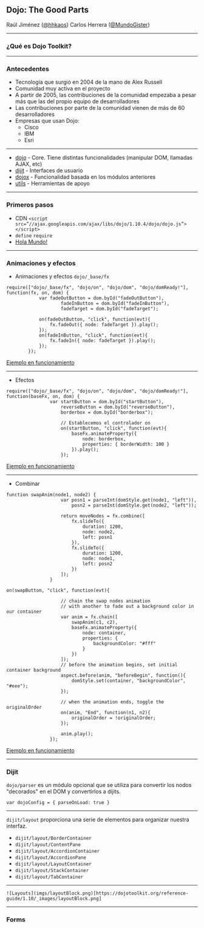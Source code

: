 ## Dojo: The Good Parts
Raúl Jiménez ([@hhkaos](https://twitter.com/hhkaos))
Carlos Herrera ([@MundoGister](https://twitter.com/MundoGister))

---
### ¿Qué es Dojo Toolkit?

---

### Antecedentes
   * Tecnología  que surgió en 2004 de la mano de Alex Russell
   * Comunidad muy activa en el proyecto
   * A partir de 2005, las contribuciones de la comunidad empezaba a pesar más que las del propio equipo de desarrolladores
   * Las contribuciones por parte de la comunidad vienen de más de 60 desarrolladores
   * Empresas que usan Dojo:
      * Cisco
      * IBM
      * Esri

---

   * [dojo](https://dojotoolkit.org/reference-guide/1.10/dojo/index.html#dojo-index) - Core. Tiene distintas funcionalidades (manipular DOM, llamadas AJAX, etc)
   * [dijit](https://dojotoolkit.org/reference-guide/1.10/dijit/index.html#dijit-index) - Interfaces de usuario
   * [dojox](https://dojotoolkit.org/reference-guide/1.10/dojox/index.html#dojox-index) - Funcionalidad basada en los módulos anteriores
   * [utils](https://dojotoolkit.org/reference-guide/1.10/util/index.html#util-index) - Herramientas de apoyo

---

### Primeros pasos

   * CDN   `<script src=”//ajax.googleapis.com/ajax/libs/dojo/1.10.4/dojo/dojo.js”></script>`
   * `define` `require`
   * [Hola Mundo!](https://github.com/MundoGister/Seminario_Dojo/blob/gh-pages/holamundo_dojo.html)

---

### Animaciones y efectos

   * Animaciones y efectos `dojo/_base/fx`

```
require(["dojo/_base/fx", "dojo/on", "dojo/dom", "dojo/domReady!"],     function(fx, on, dom) {
            var fadeOutButton = dom.byId("fadeOutButton"),
                    fadeInButton = dom.byId("fadeInButton"),
                    fadeTarget = dom.byId("fadeTarget");

            on(fadeOutButton, "click", function(evt){
                fx.fadeOut({ node: fadeTarget }).play();
            });
            on(fadeInButton, "click", function(evt){
                fx.fadeIn({ node: fadeTarget }).play();
            });
        });
```
[Ejemplo en funcionamiento](https://mundogister.github.io/Seminario_Dojo/effects/fade.html)

---

   * Efectos

```
require(["dojo/_base/fx", "dojo/on", "dojo/dom", "dojo/domReady!"], function(baseFx, on, dom) {
                var startButton = dom.byId("startButton"),
                    reverseButton = dom.byId("reverseButton"),
                    borderbox = dom.byId("borderbox");

                    // Establecemos el controlador on
                    on(startButton, "click", function(evt){
                        baseFx.animateProperty({
                            node: borderbox,
                            properties: { borderWidth: 100 }
                        }).play();
                    });
```
[Ejemplo en funcionamiento](https://mundogister.github.io/Seminario_Dojo/effects/animateBorder.html)

---

   * Combinar

```
function swapAnim(node1, node2) {
                    var posn1 = parseInt(domStyle.get(node1, "left")),
                        posn2 = parseInt(domStyle.get(node2, "left"));

                    return moveNodes = fx.combine([
                        fx.slideTo({
                            duration: 1200,
                            node: node2,
                            left: posn1
                        }),
                        fx.slideTo({
                            duration: 1200,
                            node: node1,
                            left: posn2
                        })
                    ]);
                }
```
```
on(swapButton, "click", function(evt){

                    // chain the swap nodes animation
                    // with another to fade out a background color in our container
                    var anim = fx.chain([
                        swapAnim(c1, c2),
                        baseFx.animateProperty({
                            node: container,
                            properties: {
                                backgroundColor: "#fff"
                            }
                        })
                    ]);
                    // before the animation begins, set initial container background
                    aspect.before(anim, "beforeBegin", function(){
                        domStyle.set(container, "backgroundColor", "#eee");
                    });

                    // when the animation ends, toggle the originalOrder
                    on(anim, "End", function(n1, n2){
                        originalOrder = !originalOrder;
                    });

                    anim.play();
                });
```

[Ejemplo en funcionamiento](https://mundogister.github.io/Seminario_Dojo/effects/combine_chain.html)

---

### Dijit

`dojo/parser` es un módulo opcional que se utiliza para convertir los nodos "decorados" en el DOM y convertirlos a dijits.
```
var dojoConfig = { parseOnLoad: true }

```

---

`dijit/layout` proporciona una serie de elementos para organizar nuestra interfaz.
   * `dijit/layout/BorderContainer`
   * `dijit/layout/ContentPane`
   * `dijit/layout/AccordionContainer`
   * `dijit/layout/AccordionPane`
   * `dijit/layout/LayoutContainer`
   * `dijit/layout/StackContainer`
   * `dijit/layout/TabContainer`

---

```
![Layouts](imgs/layoutBlock.png)[https://dojotoolkit.org/reference-guide/1.10/_images/layoutBlock.png]

```
---

### Forms
